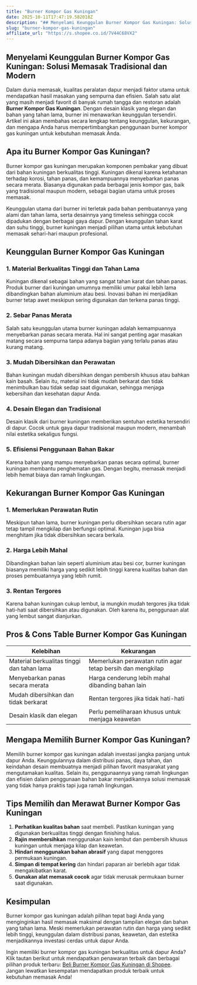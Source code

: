 ```yaml
---
title: "Burner Kompor Gas Kuningan"
date: 2025-10-11T17:47:19.582018Z
description: "## Menyelami Keunggulan Burner Kompor Gas Kuningan: Solusi Memasak Tradisional dan Modern..."
slug: "burner-kompor-gas-kuningan"
affiliate_url: "https://s.shopee.co.id/7V44C68VX2"
---
```

## Menyelami Keunggulan Burner Kompor Gas Kuningan: Solusi Memasak Tradisional dan Modern

Dalam dunia memasak, kualitas peralatan dapur menjadi faktor utama untuk mendapatkan hasil masakan yang sempurna dan efisien. Salah satu alat yang masih menjadi favorit di banyak rumah tangga dan restoran adalah **Burner Kompor Gas Kuningan**. Dengan desain klasik yang elegan dan bahan yang tahan lama, burner ini menawarkan keunggulan tersendiri. Artikel ini akan membahas secara lengkap tentang keunggulan, kekurangan, dan mengapa Anda harus mempertimbangkan penggunaan burner kompor gas kuningan untuk kebutuhan memasak Anda.

## Apa itu Burner Kompor Gas Kuningan?

Burner kompor gas kuningan merupakan komponen pembakar yang dibuat dari bahan kuningan berkualitas tinggi. Kuningan dikenal karena ketahanan terhadap korosi, tahan panas, dan kemampuannya menyebarkan panas secara merata. Biasanya digunakan pada berbagai jenis kompor gas, baik yang tradisional maupun modern, sebagai bagian utama untuk proses memasak.

Keunggulan utama dari burner ini terletak pada bahan pembuatannya yang alami dan tahan lama, serta desainnya yang timeless sehingga cocok dipadukan dengan berbagai gaya dapur. Dengan keunggulan tahan karat dan suhu tinggi, burner kuningan menjadi pilihan utama untuk kebutuhan memasak sehari-hari maupun profesional.

## Keunggulan Burner Kompor Gas Kuningan

### 1. Material Berkualitas Tinggi dan Tahan Lama

Kuningan dikenal sebagai bahan yang sangat tahan karat dan tahan panas. Produk burner dari kuningan umumnya memiliki umur pakai lebih lama dibandingkan bahan aluminium atau besi. Inovasi bahan ini menjadikan burner tetap awet meskipun sering digunakan dan terkena panas tinggi.

### 2. Sebar Panas Merata

Salah satu keunggulan utama burner kuningan adalah kemampuannya menyebarkan panas secara merata. Hal ini sangat penting agar masakan matang secara sempurna tanpa adanya bagian yang terlalu panas atau kurang matang.

### 3. Mudah Dibersihkan dan Perawatan

Bahan kuningan mudah dibersihkan dengan pembersih khusus atau bahkan kain basah. Selain itu, material ini tidak mudah berkarat dan tidak menimbulkan bau tidak sedap saat digunakan, sehingga menjaga kebersihan dan kesehatan dapur Anda.

### 4. Desain Elegan dan Tradisional

Desain klasik dari burner kuningan memberikan sentuhan estetika tersendiri di dapur. Cocok untuk gaya dapur tradisional maupun modern, menambah nilai estetika sekaligus fungsi.

### 5. Efisiensi Penggunaan Bahan Bakar

Karena bahan yang mampu menyebarkan panas secara optimal, burner kuningan membantu penghematan gas. Dengan begitu, memasak menjadi lebih hemat biaya dan ramah lingkungan.

## Kekurangan Burner Kompor Gas Kuningan

### 1. Memerlukan Perawatan Rutin

Meskipun tahan lama, burner kuningan perlu dibersihkan secara rutin agar tetap tampil mengkilap dan berfungsi optimal. Kuningan juga bisa menghitam jika tidak dibersihkan secara berkala.

### 2. Harga Lebih Mahal

Dibandingkan bahan lain seperti aluminium atau besi cor, burner kuningan biasanya memiliki harga yang sedikit lebih tinggi karena kualitas bahan dan proses pembuatannya yang lebih rumit.

### 3. Rentan Tergores

Karena bahan kuningan cukup lembut, ia mungkin mudah tergores jika tidak hati-hati saat dibersihkan atau digunakan. Oleh karena itu, penggunaan alat yang lembut sangat dianjurkan.

## Pros & Cons Table Burner Kompor Gas Kuningan

| Kelebihan | Kekurangan |
|---|---|
| Material berkualitas tinggi dan tahan lama | Memerlukan perawatan rutin agar tetap bersih dan mengkilap |
| Menyebarkan panas secara merata | Harga cenderung lebih mahal dibanding bahan lain |
| Mudah dibersihkan dan tidak berkarat | Rentan tergores jika tidak hati-hati |
| Desain klasik dan elegan | Perlu pemeliharaan khusus untuk menjaga keawetan |

## Mengapa Memilih Burner Kompor Gas Kuningan?

Memilih burner kompor gas kuningan adalah investasi jangka panjang untuk dapur Anda. Keunggulannya dalam distribusi panas, daya tahan, dan keindahan desain membuatnya menjadi pilihan favorit masyarakat yang mengutamakan kualitas. Selain itu, penggunaannya yang ramah lingkungan dan efisien dalam penggunaan bahan bakar menjadikannya solusi memasak yang tidak hanya praktis tapi juga ramah lingkungan.

## Tips Memilih dan Merawat Burner Kompor Gas Kuningan

1. **Perhatikan kualitas bahan** saat membeli. Pastikan kuningan yang digunakan berkualitas tinggi dengan finishing halus.
2. **Rajin membersihkan** menggunakan kain lembut dan pembersih khusus kuningan untuk menjaga kilap dan keawetan.
3. **Hindari menggunakan bahan abrasif** yang dapat menggores permukaan kuningan.
4. **Simpan di tempat kering** dan hindari paparan air berlebih agar tidak mengakibatkan karat.
5. **Gunakan alat memasak cocok** agar tidak merusak permukaan burner saat digunakan.

## Kesimpulan

Burner kompor gas kuningan adalah pilihan tepat bagi Anda yang menginginkan hasil memasak maksimal dengan tampilan elegan dan bahan yang tahan lama. Meski memerlukan perawatan rutin dan harga yang sedikit lebih tinggi, keunggulan dalam distribusi panas, keawetan, dan estetika menjadikannya investasi cerdas untuk dapur Anda.

Ingin memiliki burner kompor gas kuningan berkualitas untuk dapur Anda? Klik tautan berikut untuk mendapatkan penawaran terbaik dan berbagai pilihan produk terbaru: [Beli Burner Kompor Gas Kuningan di Shopee](https://s.shopee.co.id/7V44C68VX2). Jangan lewatkan kesempatan mendapatkan produk terbaik untuk kebutuhan memasak Anda!